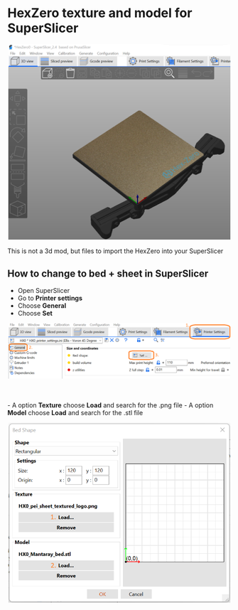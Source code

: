 # HexZero texture and model for SuperSlicer
<p align="center"><img width="500" src="assets/SuperSlicer.png"></p>

This is not a 3d mod, but files to import the HexZero into your SuperSlicer <br>

## How to change to bed + sheet in SuperSlicer
- Open SuperSlicer <br>
- Go to <b>Printer settings</b>
- Choose <b>General</b>
- Choose <b>Set</b>
<p align="center"><img width="500" src="assets/SuperSlicer_steps.png"></p> <br>
<br>
- A option <b>Texture</b> choose <b>Load</b> and search for the .png file 
- A option <b>Model</b> choose <b>Load</b> and search for the .stl file
<p align="center"><img width="500" src="assets/SuperSlicer_load.png"></p> <br>
